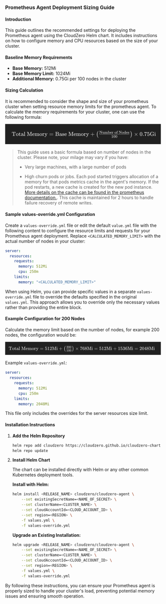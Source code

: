 ### Prometheus Agent Deployment Sizing Guide

#### Introduction

This guide outlines the recommended settings for deploying the Prometheus agent using the CloudZero Helm chart. It includes instructions on how to configure memory and CPU resources based on the size of your cluster.

#### Baseline Memory Requirements

- **Base Memory:** 512Mi
- **Base Memory Limit:** 1024Mi
- **Additional Memory:** 0.75Gi per 100 nodes in the cluster

#### Sizing Calculation

It is recommended to consider the shape and size of your prometheus cluster when setting resource memory limits for the prometheus agent. To calculate the memory requirements for your cluster, one can use the following formula:

![sizing formula](./assets/sizing-formula.png)

> This guide uses a basic formula based on number of nodes in the cluster. Please note, your milage may vary if you have:
> 
> * Very large machines, with a large number of pods
> 
> * High churn pods or jobs. Each pod started triggers allocation of a memory for that pods metrics cache in the agent's memory. If the pod restarts, a new cache is created for the new pod instance. [More details on the cache can be found in the prometheus documentation.](https://prometheus.io/docs/practices/remote_write/). This cache is maintained for 2 hours to handle failure recovery of remote writes.
> 


#### Sample values-override.yml Configuration

Create a `values-override.yml` file or edit the default `value.yml` file with the following content to configure the resource limits and requests for your Prometheus agent deployment. Replace `<CALCULATED_MEMORY_LIMIT>` with the actual number of nodes in your cluster:

```yaml
server:
  resources:
    requests:
      memory: 512Mi
      cpu: 250m
    limits:
      memory: "<CALCULATED_MEMORY_LIMIT>"
```

When using Helm, you can provide specific values in a separate `values-override.yml` file to override the defaults specified in the original `values.yml`. This approach allows you to override only the necessary values rather than providing the entire block.


#### Example Configuration for 200 Nodes

Calculate the memory limit based on the number of nodes, for example 200 nodes, the configuration would be:

![Example](./assets/sizing-formula-eg.png) 


Example `values-override.yml`:
```yaml
server:
  resources:
    requests:
      memory: 512Mi
      cpu: 250m
    limits:
      memory: 2048Mi
```

This file only includes the overrides for the server resources size limit.

#### Installation Instructions

1. **Add the Helm Repository**

    ```sh
    helm repo add cloudzero https://cloudzero.github.io/cloudzero-charts
    helm repo update
    ```

2. **Install Helm Chart**

    The chart can be installed directly with Helm or any other common Kubernetes deployment tools.

    **Install with Helm:**

    ```sh
    helm install <RELEASE_NAME> cloudzero/cloudzero-agent \
        --set existingSecretName=<NAME_OF_SECRET> \
        --set clusterName=<CLUSTER_NAME> \
        --set cloudAccountId=<CLOUD_ACCOUNT_ID> \
        --set region=<REGION> \
        -f values.yml \
        -f values-override.yml
    ```

    **Upgrade an Existing Installation:**

    ```sh
    helm upgrade <RELEASE_NAME> cloudzero/cloudzero-agent \
        --set existingSecretName=<NAME_OF_SECRET> \
        --set clusterName=<CLUSTER_NAME> \
        --set cloudAccountId=<CLOUD_ACCOUNT_ID> \
        --set region=<REGION> \
        -f values.yml \
        -f values-override.yml
    ```

By following these instructions, you can ensure your Prometheus agent is properly sized to handle your cluster's load, preventing potential memory issues and ensuring smooth operation.